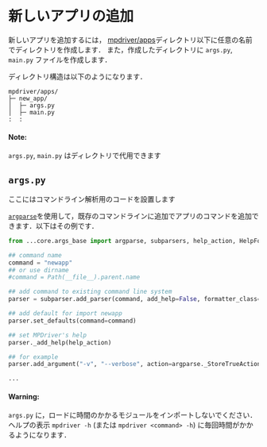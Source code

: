 # 新しいアプリの追加

新しいアプリを追加するには，
[mpdriver/apps](.)ディレクトリ以下に任意の名前でディレクトリを作成します．
また，作成したディレクトリに `args.py`, `main.py` ファイルを作成します．

ディレクトリ構造は以下のようになります．
```
mpdriver/apps/
├─ new_app/
│  ├─ args.py
│  ├─ main.py
:  :

```

#### Note:

`args.py`, `main.py` はディレクトリで代用できます

## `args.py`

ここにはコマンドライン解析用のコードを設置します

[`argparse`](https://docs.python.org/ja/3/library/argparse.html)を使用して，既存のコマンドラインに追加でアプリのコマンドを追加できます．以下はその例です．

```python
from ...core.args_base import argparse, subparsers, help_action, HelpFormatter

## command name
command = "newapp"
## or use dirname
#command = Path(__file__).parent.name

## add command to existing command line system
parser = subparser.add_parser(command, add_help=False, formatter_class=HelpFormatter)

## add default for import newapp
parser.set_defaults(command=command)

## set MPDriver's help
parser._add_help(help_action)

## for example
parser.add_argument("-v", "--verbose", action=argparse._StoreTrueAction)

...

```

#### Warning:

`args.py` に，ロードに時間のかかるモジュールをインポートしないでください．
ヘルプの表示 `mpdriver -h` (または `mpdriver <command> -h`) に毎回時間がかかるようになります．


